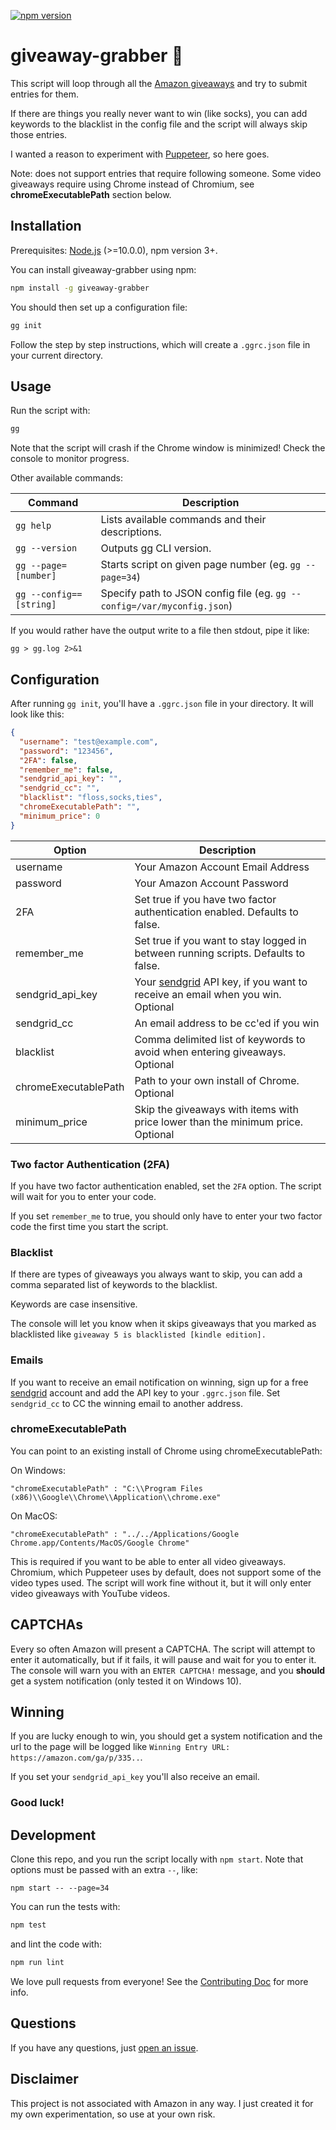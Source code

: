 [![npm version](https://badge.fury.io/js/giveaway-grabber.svg)](https://badge.fury.io/js/giveaway-grabber)

# giveaway-grabber 🎁

This script will loop through all the [Amazon giveaways](https://www.amazon.com/ga/giveaways/) and try to submit entries for them.

If there are things you really never want to win (like socks), you can add keywords to the blacklist in the config file
and the script will always skip those entries.

I wanted a reason to experiment with [Puppeteer](https://github.com/GoogleChrome/puppeteer), so here goes.

Note: does not support entries that require following someone. Some video giveaways require
using Chrome instead of Chromium, see **chromeExecutablePath** section below.

## Installation

Prerequisites: [Node.js](https://nodejs.org/en/) (>=10.0.0), npm version 3+.

You can install giveaway-grabber using npm:

```bash
npm install -g giveaway-grabber
```

You should then set up a configuration file:

```bash
gg init
```

Follow the step by step instructions, which will create a `.ggrc.json` file in your current directory.

## Usage

Run the script with:

```bash
gg
```

Note that the script will crash if the Chrome window is minimized! Check the console to monitor progress.


Other available commands:

| Command  | Description |
| ------------- | ------------- |
| `gg help` | Lists available commands and their descriptions.  |
| `gg --version` | Outputs gg CLI version.  |
| `gg --page=[number]` | Starts script on given page number (eg. `gg --page=34`) |
| `gg --config==[string]` | Specify path to JSON config file (eg. `gg --config=/var/myconfig.json`) |

If you would rather have the output write to a file then stdout, pipe it like:

`gg > gg.log 2>&1`

## Configuration

After running `gg init`, you'll have a `.ggrc.json` file in your directory. It will look like this:

```json
{
  "username": "test@example.com",
  "password": "123456",
  "2FA": false,
  "remember_me": false,
  "sendgrid_api_key": "",
  "sendgrid_cc": "",
  "blacklist": "floss,socks,ties",
  "chromeExecutablePath": "",
  "minimum_price": 0
}
```

| Option  | Description |
| ------------- | ------------- |
| username  | Your Amazon Account Email Address  |
| password  | Your Amazon Account Password  |
| 2FA | Set true if you have two factor authentication enabled. Defaults to false. |
| remember_me | Set true if you want to stay logged in between running scripts. Defaults to false. |
| sendgrid_api_key | Your [sendgrid](https://sendgrid.com/) API key, if you want to receive an email when you win. Optional |
| sendgrid_cc | An email address to be cc'ed if you win |
| blacklist | Comma delimited list of keywords to avoid when entering giveaways. Optional |
| chromeExecutablePath | Path to your own install of Chrome. Optional |
| minimum_price | Skip the giveaways with items with price lower than the minimum price. Optional |

### Two factor Authentication (2FA)

If you have two factor authentication enabled, set the `2FA` option. The script will wait for you to enter your code.

If you set `remember_me` to true, you should only have to enter your two factor code the first time you start the script.

### Blacklist

If there are types of giveaways you always want to skip, you can add a comma separated list of keywords
to the blacklist.

Keywords are case insensitive.

The console will let you know when it skips giveaways that you marked as blacklisted like `giveaway 5 is blacklisted [kindle edition].`

### Emails

If you want to receive an email notification on winning, sign up for a free [sendgrid](https://sendgrid.com/) account and
add the API key to your `.ggrc.json` file. Set `sendgrid_cc` to CC the winning email to another address.

### chromeExecutablePath

You can point to an existing install of Chrome using chromeExecutablePath:

On Windows:
```
"chromeExecutablePath" : "C:\\Program Files (x86)\\Google\\Chrome\\Application\\chrome.exe"
```
On MacOS:
```
"chromeExecutablePath" : "../../Applications/Google Chrome.app/Contents/MacOS/Google Chrome"
```

This is required if you want to be able to enter all video giveaways. Chromium, which Puppeteer
uses by default, does not support some of the video types used. The script will work fine without it,
but it will only enter video giveaways with YouTube videos.

## CAPTCHAs

Every so often Amazon will present a CAPTCHA. The script will attempt to enter it automatically, but if it fails, it will
pause and wait for you to enter it. The console will warn you with an `ENTER CAPTCHA!` message,
and you **should** get a system notification (only tested it on Windows 10).

## Winning

If you are lucky enough to win, you should get a system notification and the url to
the page will be logged like `Winning Entry URL: https://amazon.com/ga/p/335..`.

If you set your `sendgrid_api_key` you'll also receive an email.

### Good luck!

## Development

Clone this repo, and you run the script locally with `npm start`. Note that options
must be passed with an extra `--`, like:

```
npm start -- --page=34
```

You can run the tests with:

```bash
npm test
```

and lint the code with:

```bash
npm run lint
```

We love pull requests from everyone! See the [Contributing Doc](./CONTRIBUTING.md) for more info.

## Questions

If you have any questions, just [open an issue](https://github.com/jpchip/giveaway-grabber/issues/new).

## Disclaimer

This project is not associated with Amazon in any way. I just created it for my own experimentation, so use at your own risk.
